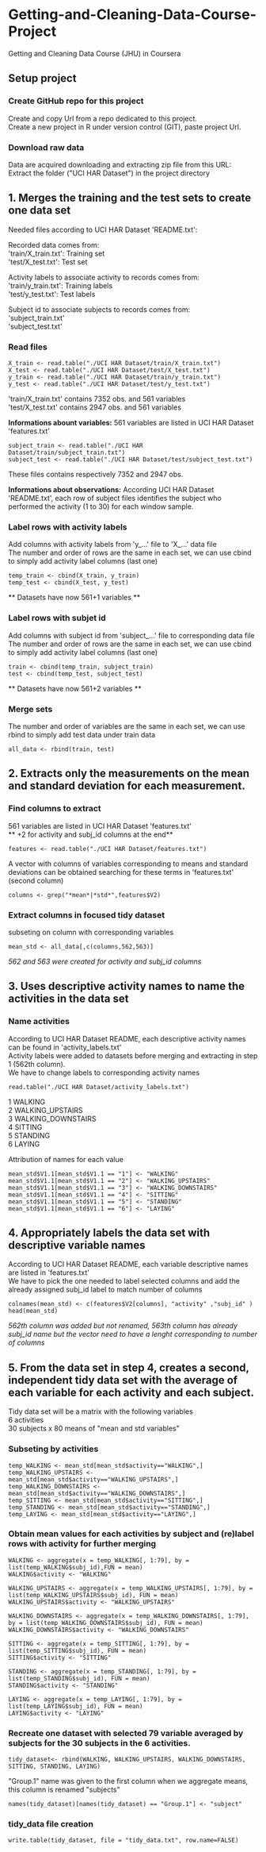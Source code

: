 # **Getting-and-Cleaning-Data-Course-Project**
<p>
Getting and Cleaning Data Course (JHU) in Coursera
</p>

## Setup project 
<p>
</p>

### Create GitHub repo for this project
<p> 
Create and copy Url from a repo dedicated to this project. <br>
Create a new project in R under version control (GIT), paste project Url.
</p>

### Download raw data
<p> 
Data are acquired downloading and extracting zip file from this URL: <br>
<https://d396qusza40orc.cloudfront.net/getdata%2Fprojectfiles%2FUCI%20HAR%20Dataset.zip>
Extract the folder ("UCI HAR Dataset") in the project directory 
</p>

## 1. Merges the training and the test sets to create one data set
<p> 
Needed files according to UCI HAR Dataset 'README.txt': <br>

Recorded data comes from: <br>
'train/X_train.txt': Training set <br> 
'test/X_test.txt': Test set <br>

Activity labels to associate activity to records comes from: <br>
'train/y_train.txt': Training labels <br>
'test/y_test.txt': Test labels <br>

Subject id to associate subjects to records comes from: <br>
'subject_train.txt' <br>
'subject_test.txt' <br> 
</p>

### Read files <br>
<p>
  
```{r}
X_train <- read.table("./UCI HAR Dataset/train/X_train.txt")
X_test <- read.table("./UCI HAR Dataset/test/X_test.txt")
y_train <- read.table("./UCI HAR Dataset/train/y_train.txt")
y_test <- read.table("./UCI HAR Dataset/test/y_test.txt")
```
'train/X_train.txt' contains 7352 obs. and 561 variables <br> 
'test/X_test.txt' contains 2947 obs. and 561 variables <br>  

**Informations abount variables:** 561 variables are listed in UCI HAR Dataset 'features.txt'

```{r}
subject_train <- read.table("./UCI HAR Dataset/train/subject_train.txt")
subject_test <- read.table("./UCI HAR Dataset/test/subject_test.txt")
```
These files contains respectively 7352 and 2947 obs. <br>  

**Informations about observations:** According UCI HAR Dataset 'README.txt', each row of subject files identifies the subject who performed the activity (1 to 30) for each window sample.
</p>

### Label rows with activity labels <br>
<p>
Add columns with activity labels from 'y_...' file to 'X_...' data file <br>
The number and order of rows are the same in each set, we can use cbind to simply add activity label columns (last one) <br>

```{r}
temp_train <- cbind(X_train, y_train)
temp_test <- cbind(X_test, y_test)
```
** Datasets have now 561+1 variables **
</p>

### Label rows with subjet id <br>
<p>
Add columns with subject id from 'subject_...' file to corresponding data file <br>
The number and order of rows are the same in each set, we can use cbind to simply add activity label columns (last one) <br>

```{r}
train <- cbind(temp_train, subject_train)
test <- cbind(temp_test, subject_test)
```
** Datasets have now 561+2 variables **
</p>

### Merge sets <br>
<p>
The number and order of variables are the same in each set, we can use rbind to simply add test data under train data

```{r}
all_data <- rbind(train, test)
```
</p>

## 2. Extracts only the measurements on the mean and standard deviation for each measurement. 
<p>
</p>

### Find columns to extract <br>
<p>
561 variables are listed in UCI HAR Dataset 'features.txt' <br>
** +2 for activity and subj_id columns at the end**

```{r}
features <- read.table("./UCI HAR Dataset/features.txt")
```
A vector with columns of variables corresponding to means and standard deviations can be obtained searching for these terms in 'features.txt' (second column) <br>

```{r}
columns <- grep("*mean*|*std*",features$V2) 
```
</p>

### Extract columns in focused tidy dataset <br>
<p>
subseting on column with corresponding variables

```{r}
mean_std <- all_data[,c(columns,562,563)] 
```
*562 and 563 were created for activity and subj_id columns*
</p>

## 3. Uses descriptive activity names to name the activities in the data set
<p>
</p>

### Name activities
<p>
According to UCI HAR Dataset README, each descriptive activity names can be found in 'activity_labels.txt' <br>
Activity labels were added to datasets before merging and extracting in step 1 (562th column). <br> 
We have to change labels to corresponding activity names <br>

```{r}
read.table("./UCI HAR Dataset/activity_labels.txt")
```
1 WALKING <br>
2 WALKING_UPSTAIRS <br>
3 WALKING_DOWNSTAIRS <br>
4 SITTING <br>
5 STANDING <br>
6 LAYING <br>

Attribution of names for each value
```{r}
mean_std$V1.1[mean_std$V1.1 == "1"] <- "WALKING"
mean_std$V1.1[mean_std$V1.1 == "2"] <- "WALKING_UPSTAIRS"
mean_std$V1.1[mean_std$V1.1 == "3"] <- "WALKING_DOWNSTAIRS"
mean_std$V1.1[mean_std$V1.1 == "4"] <- "SITTING"
mean_std$V1.1[mean_std$V1.1 == "5"] <- "STANDING"
mean_std$V1.1[mean_std$V1.1 == "6"] <- "LAYING"
```
</p>

## 4. Appropriately labels the data set with descriptive variable names
<p>
According to UCI HAR Dataset README, each variable descriptive names are listed in 'features.txt' <br>
We have to pick the one needed to label selected columns and add the already assigned subj_id label to match number of columns <br>

```{r}
colnames(mean_std) <- c(features$V2[columns], "activity" ,"subj_id" )
head(mean_std)
```
*562th column was added but not renamed, 563th column has already subj_id name but the vector need to have a lenght corresponding to number of columns*
</p>

## 5. From the data set in step 4, creates a second, independent tidy data set with the average of each variable for each activity and each subject.
<p>
Tidy data set will be a matrix with the following variables <br>
6 activities <br>
30 subjects x 80 means of "mean and std variables" <br>

### Subseting by activities
```{r}
temp_WALKING <- mean_std[mean_std$activity=="WALKING",]
temp_WALKING_UPSTAIRS <- mean_std[mean_std$activity=="WALKING_UPSTAIRS",]
temp_WALKING_DOWNSTAIRS <- mean_std[mean_std$activity=="WALKING_DOWNSTAIRS",]
temp_SITTING <- mean_std[mean_std$activity=="SITTING",]
temp_STANDING <- mean_std[mean_std$activity=="STANDING",]
temp_LAYING <- mean_std[mean_std$activity=="LAYING",]
```
### Obtain mean values for each activities by subject and (re)label rows with activity for further merging
```{r}
WALKING <- aggregate(x = temp_WALKING[, 1:79], by = list(temp_WALKING$subj_id),FUN = mean)
WALKING$activity <- "WALKING"

WALKING_UPSTAIRS <- aggregate(x = temp_WALKING_UPSTAIRS[, 1:79], by = list(temp_WALKING_UPSTAIRS$subj_id), FUN = mean)
WALKING_UPSTAIRS$activity <- "WALKING_UPSTAIRS"

WALKING_DOWNSTAIRS <- aggregate(x = temp_WALKING_DOWNSTAIRS[, 1:79], by = list(temp_WALKING_DOWNSTAIRS$subj_id), FUN = mean)
WALKING_DOWNSTAIRS$activity <- "WALKING_DOWNSTAIRS"

SITTING <- aggregate(x = temp_SITTING[, 1:79], by = list(temp_SITTING$subj_id), FUN = mean)
SITTING$activity <- "SITTING"

STANDING <- aggregate(x = temp_STANDING[, 1:79], by = list(temp_STANDING$subj_id), FUN = mean)
STANDING$activity <- "STANDING"

LAYING <- aggregate(x = temp_LAYING[, 1:79], by = list(temp_LAYING$subj_id), FUN = mean)
LAYING$activity <- "LAYING"
```

### Recreate one dataset with selected 79 variable averaged by subjects for the 30 subjects in the 6 activities.
```{r}
tidy_dataset<- rbind(WALKING, WALKING_UPSTAIRS, WALKING_DOWNSTAIRS, SITTING, STANDING, LAYING)
```
"Group.1" name was given to the first column when we aggregate means, this column is renamed "subjects"
```{r}
names(tidy_dataset)[names(tidy_dataset) == "Group.1"] <- "subject"
```
### tidy_data file creation
```{r}
write.table(tidy_dataset, file = "tidy_data.txt", row.name=FALSE)
```
</p>
